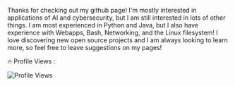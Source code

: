 Thanks for checking out my github page! I'm mostly interested in applications of AI and cybersecurity, but I am still interested in lots of other things. I am most experienced in Python and Java, but I also have experience with Webapps, Bash, Networking, and the Linux filesystem! I love discovering new open source projects and I am always looking to learn more, so feel free to leave suggestions on my pages!


🔥 Profile Views :

<img src="https://camo.githubusercontent.com/1cd6292c81265c510da49e1325e6b742a39fd9f5251b9a9a204c46859f5661c6/68747470733a2f2f6b6f6d617265762e636f6d2f67687076632f3f757365726e616d653d4b6162616e6f736b" alt="Profile Views" data-canonical-src="https://komarev.com/ghpvc/?username=Kabanosk" style="max-width: 100%;">
 
